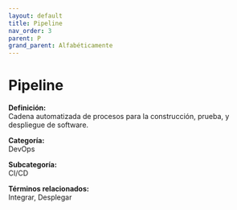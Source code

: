 ```yaml
---
layout: default
title: Pipeline
nav_order: 3
parent: P
grand_parent: Alfabéticamente
---
```


# Pipeline

**Definición:**  
Cadena automatizada de procesos para la construcción, prueba, y despliegue de software.

**Categoría:**  
DevOps  

**Subcategoría:**  
CI/CD

**Términos relacionados:**  
Integrar, Desplegar
